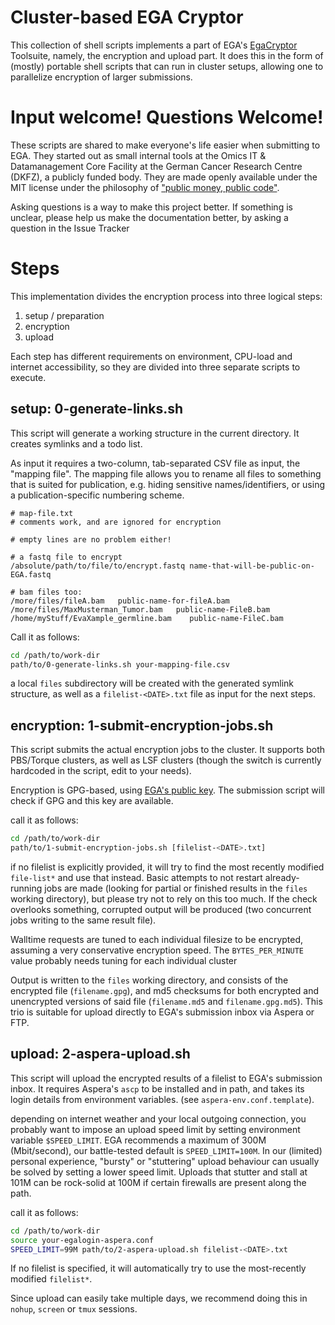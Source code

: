 # Cluster-based EGA Cryptor

This collection of shell scripts implements a part of EGA's [EgaCryptor](https://ega-archive.org/submission/tools/egacryptor)
Toolsuite, namely, the encryption and upload part. It does this in the form of
(mostly) portable shell scripts that can run in cluster setups, allowing one to
parallelize encryption of larger submissions.

# Input welcome! Questions Welcome!

These scripts are shared to make everyone's life easier when submitting to EGA.
They started out as small internal tools at the Omics IT & Datamanagement Core Facility at the German Cancer Research Centre (DKFZ), a publicly funded body.
They are made openly available under the MIT license under the philosophy of ["public money, public code"](https://publiccode.eu/).

Asking questions is a way to make this project better. If something is unclear,
please help us make the documentation better, by asking a question in the Issue
Tracker

# Steps

This implementation divides the  encryption process into three logical steps:

1. setup / preparation
2. encryption
3. upload

Each step has different requirements on environment, CPU-load and internet 
accessibility, so they are divided into three separate scripts to execute.

## setup: 0-generate-links.sh

This script will generate a working structure in the current directory. It
creates symlinks and a todo list.

As input it requires a two-column, tab-separated CSV file as input, the
"mapping file".
The mapping file allows you to rename all files to something that is suited for 
publication, e.g. hiding sensitive names/identifiers, or using a 
publication-specific numbering scheme.

```csv
# map-file.txt
# comments work, and are ignored for encryption

# empty lines are no problem either!

# a fastq file to encrypt
/absolute/path/to/file/to/encrypt.fastq name-that-will-be-public-on-EGA.fastq

# bam files too:
/more/files/fileA.bam   public-name-for-fileA.bam
/more/files/MaxMusterman_Tumor.bam   public-name-FileB.bam
/home/myStuff/EvaXample_germline.bam    public-name-FileC.bam
```

Call it as follows:

```sh
cd /path/to/work-dir
path/to/0-generate-links.sh your-mapping-file.csv
```

a local `files` subdirectory will be created with the generated symlink 
structure, as well as a `filelist-<DATE>.txt` file as input for the next steps.

## encryption: 1-submit-encryption-jobs.sh

This script submits the actual encryption jobs to the cluster.
It supports both PBS/Torque clusters, as well as LSF clusters
(though the switch is currently hardcoded in the script, edit to your needs).


Encryption is GPG-based, using 
[EGA's public key](https://ega-archive.org/submission/EGA_public_key).
The submission script will check if GPG and this key are available.

call it as follows:
```sh
cd /path/to/work-dir
path/to/1-submit-encryption-jobs.sh [filelist-<DATE>.txt]
```

if no filelist is explicitly provided, it will try to find the most recently
modified `file-list*` and use that instead.
Basic attempts to not restart already-running jobs are made (looking for partial
or finished results in the `files` working directory), but please try not to
rely on this too much. If the check overlooks something, corrupted output
will be produced (two concurrent jobs writing to the same result file).

Walltime requests are tuned to each individual filesize to be encrypted,
assuming a very conservative encryption speed.
The `BYTES_PER_MINUTE` value probably needs tuning for each individual cluster

Output is written to the `files` working directory, and consists of the
encrypted file (`filename.gpg`), and md5 checksums for both encrypted and 
unencrypted versions of said file (`filename.md5` and `filename.gpg.md5`).
This trio is suitable for upload directly to EGA's submission inbox via Aspera or FTP.

## upload: 2-aspera-upload.sh

This script will upload the encrypted results of a filelist to EGA's submission
inbox. It requires Aspera's `ascp` to be installed and in path, and takes its
login details from environment variables. (see `aspera-env.conf.template`).

depending on internet weather and your local outgoing connection, you probably
want to impose an upload speed limit by setting environment variable
`$SPEED_LIMIT`. EGA recommends a maximum of 300M (Mbit/second), our 
battle-tested default is `SPEED_LIMIT=100M`.
In our (limited) personal experience, "bursty" or "stuttering" upload behaviour
can usually be solved by setting a lower speed limit. Uploads that stutter and 
stall at 101M can be rock-solid at 100M if certain firewalls are present along
the path.


call it as follows:
```sh
cd /path/to/work-dir
source your-egalogin-aspera.conf
SPEED_LIMIT=99M path/to/2-aspera-upload.sh filelist-<DATE>.txt
```

If no filelist is specified, it will automatically try to use the
most-recently modified `filelist*`.

Since upload can easily take multiple days, we recommend doing this in `nohup`,
`screen` or `tmux` sessions.
